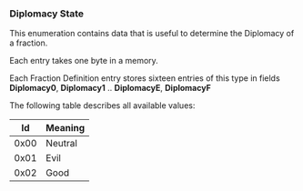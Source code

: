 ### Diplomacy State

This enumeration contains data that is useful to determine the Diplomacy of a fraction.

Each entry takes one byte in a memory.

Each Fraction Definition entry stores sixteen entries of this type in fields **Diplomacy0**, **Diplomacy1** .. **DiplomacyE**, **DiplomacyF**

The following table describes all available values:

Id | Meaning
---|---------
 0x00 | Neutral
 0x01 | Evil
 0x02 | Good
